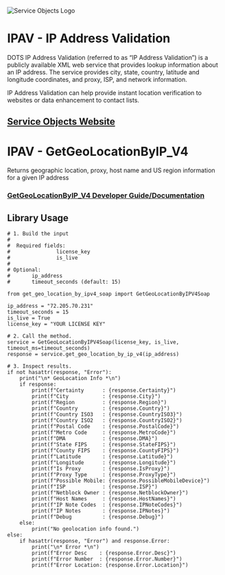 ﻿![Service Objects Logo](https://www.serviceobjects.com/wp-content/uploads/2021/05/SO-Logo-with-TM.gif "Service Objects Logo")

# IPAV - IP Address Validation

DOTS IP Address Validation (referred to as “IP Address Validation”) is a publicly available XML web service that provides lookup information about an IP address. The service provides city, state, country, latitude and longitude coordinates, and proxy, ISP, and network information.

IP Address Validation can help provide instant location verification to websites or data enhancement to contact lists.

## [Service Objects Website](https://serviceobjects.com)

# IPAV - GetGeoLocationByIP_V4

Returns geographic location, proxy, host name and US region information for a given IP address

### [GetGeoLocationByIP_V4 Developer Guide/Documentation](https://www.serviceobjects.com/docs/dots-ip-address-validation/ipav-operations/ipav-getgeolocationbyip_v4-recommended-operation/)

## Library Usage

```
# 1. Build the input
#
#  Required fields:
#               license_key
#               is_live
# 
# Optional:
#       ip_address
#       timeout_seconds (default: 15)

from get_geo_location_by_ipv4_soap import GetGeoLocationByIPV4Soap

ip_address = "72.205.70.231"
timeout_seconds = 15
is_live = True
license_key = "YOUR LICENSE KEY"

# 2. Call the method.
service = GetGeoLocationByIPV4Soap(license_key, is_live, timeout_ms=timeout_seconds)
response = service.get_geo_location_by_ip_v4(ip_address)

# 3. Inspect results.
if not hasattr(response, "Error"):
    print("\n* GeoLocation Info *\n")
    if response:
        print(f"Certainty      : {response.Certainty}")
        print(f"City           : {response.City}")
        print(f"Region         : {response.Region}")
        print(f"Country        : {response.Country}")
        print(f"Country ISO3   : {response.CountryISO3}")
        print(f"Country ISO2   : {response.CountryISO2}")
        print(f"Postal Code    : {response.PostalCode}")
        print(f"Metro Code     : {response.MetroCode}")
        print(f"DMA            : {response.DMA}")
        print(f"State FIPS     : {response.StateFIPS}")
        print(f"County FIPS    : {response.CountyFIPS}")
        print(f"Latitude       : {response.Latitude}")
        print(f"Longitude      : {response.Longitude}")
        print(f"Is Proxy       : {response.IsProxy}")
        print(f"Proxy Type     : {response.ProxyType}")
        print(f"Possible Mobile: {response.PossibleMobileDevice}")
        print(f"ISP            : {response.ISP}")
        print(f"Netblock Owner : {response.NetblockOwner}")
        print(f"Host Names     : {response.HostNames}")
        print(f"IP Note Codes  : {response.IPNoteCodes}")
        print(f"IP Notes       : {response.IPNotes}")
        print(f"Debug          : {response.Debug}")
    else:
        print("No geolocation info found.")
else:
    if hasattr(response, "Error") and response.Error:
        print("\n* Error *\n")
        print(f"Error Desc    : {response.Error.Desc}")
        print(f"Error Number  : {response.Error.Number}")
        print(f"Error Location: {response.Error.Location}")
```

